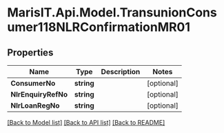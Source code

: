 
# MarisIT.Api.Model.TransunionConsumer118NLRConfirmationMR01

## Properties

Name | Type | Description | Notes
------------ | ------------- | ------------- | -------------
**ConsumerNo** | **string** |  | [optional] 
**NlrEnquiryRefNo** | **string** |  | [optional] 
**NlrLoanRegNo** | **string** |  | [optional] 

[[Back to Model list]](../README.md#documentation-for-models)
[[Back to API list]](../README.md#documentation-for-api-endpoints)
[[Back to README]](../README.md)

